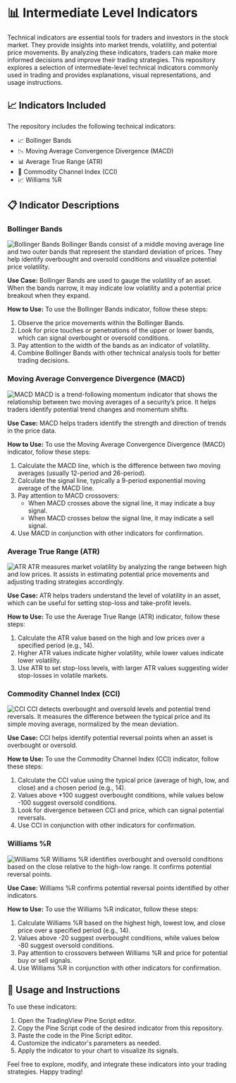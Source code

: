 <div>
  <h1>📊 Intermediate Level Indicators</h1>
  <p>Technical indicators are essential tools for traders and investors in the stock market. They provide insights into market trends, volatility, and potential price movements. By analyzing these indicators, traders can make more informed decisions and improve their trading strategies. This repository explores a selection of intermediate-level technical indicators commonly used in trading and provides explanations, visual representations, and usage instructions.</p>
</div>

## 📈 Indicators Included

The repository includes the following technical indicators:

- 📈 Bollinger Bands
- 📉 Moving Average Convergence Divergence (MACD)
- 📊 Average True Range (ATR)
- 🔄 Commodity Channel Index (CCI)
- 📈 Williams %R

## 📋 Indicator Descriptions

### Bollinger Bands
![Bollinger Bands](images/bollinger_bands.png)
Bollinger Bands consist of a middle moving average line and two outer bands that represent the standard deviation of prices. They help identify overbought and oversold conditions and visualize potential price volatility.

**Use Case:**
Bollinger Bands are used to gauge the volatility of an asset. When the bands narrow, it may indicate low volatility and a potential price breakout when they expand.

**How to Use:**
To use the Bollinger Bands indicator, follow these steps:
1. Observe the price movements within the Bollinger Bands.
2. Look for price touches or penetrations of the upper or lower bands, which can signal overbought or oversold conditions.
3. Pay attention to the width of the bands as an indicator of volatility.
4. Combine Bollinger Bands with other technical analysis tools for better trading decisions.

### Moving Average Convergence Divergence (MACD)
![MACD](images/macd.png)
MACD is a trend-following momentum indicator that shows the relationship between two moving averages of a security’s price. It helps traders identify potential trend changes and momentum shifts.

**Use Case:**
MACD helps traders identify the strength and direction of trends in the price data.

**How to Use:**
To use the Moving Average Convergence Divergence (MACD) indicator, follow these steps:
1. Calculate the MACD line, which is the difference between two moving averages (usually 12-period and 26-period).
2. Calculate the signal line, typically a 9-period exponential moving average of the MACD line.
3. Pay attention to MACD crossovers:
   - When MACD crosses above the signal line, it may indicate a buy signal.
   - When MACD crosses below the signal line, it may indicate a sell signal.
4. Use MACD in conjunction with other indicators for confirmation.

### Average True Range (ATR)
![ATR](images/atr.png)
ATR measures market volatility by analyzing the range between high and low prices. It assists in estimating potential price movements and adjusting trading strategies accordingly.

**Use Case:**
ATR helps traders understand the level of volatility in an asset, which can be useful for setting stop-loss and take-profit levels.

**How to Use:**
To use the Average True Range (ATR) indicator, follow these steps:
1. Calculate the ATR value based on the high and low prices over a specified period (e.g., 14).
2. Higher ATR values indicate higher volatility, while lower values indicate lower volatility.
3. Use ATR to set stop-loss levels, with larger ATR values suggesting wider stop-losses in volatile markets.

### Commodity Channel Index (CCI)
![CCI](images/cci.png)
CCI detects overbought and oversold levels and potential trend reversals. It measures the difference between the typical price and its simple moving average, normalized by the mean deviation.

**Use Case:**
CCI helps identify potential reversal points when an asset is overbought or oversold.

**How to Use:**
To use the Commodity Channel Index (CCI) indicator, follow these steps:
1. Calculate the CCI value using the typical price (average of high, low, and close) and a chosen period (e.g., 14).
2. Values above +100 suggest overbought conditions, while values below -100 suggest oversold conditions.
3. Look for divergence between CCI and price, which can signal potential reversals.
4. Use CCI in conjunction with other indicators for confirmation.

### Williams %R
![Williams %R](images/williams_r.png)
Williams %R identifies overbought and oversold conditions based on the close relative to the high-low range. It confirms potential reversal points.

**Use Case:**
Williams %R confirms potential reversal points identified by other indicators.

**How to Use:**
To use the Williams %R indicator, follow these steps:
1. Calculate Williams %R based on the highest high, lowest low, and close price over a specified period (e.g., 14).
2. Values above -20 suggest overbought conditions, while values below -80 suggest oversold conditions.
3. Pay attention to crossovers between Williams %R and price for potential buy or sell signals.
4. Use Williams %R in conjunction with other indicators for confirmation.

## 🚀 Usage and Instructions

To use these indicators:
1. Open the TradingView Pine Script editor.
2. Copy the Pine Script code of the desired indicator from this repository.
3. Paste the code in the Pine Script editor.
4. Customize the indicator's parameters as needed.
5. Apply the indicator to your chart to visualize its signals.

Feel free to explore, modify, and integrate these indicators into your trading strategies. Happy trading!